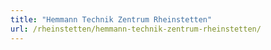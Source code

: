 ```yaml
---
title: "Hemmann Technik Zentrum Rheinstetten"
url: /rheinstetten/hemmann-technik-zentrum-rheinstetten/
---
```

